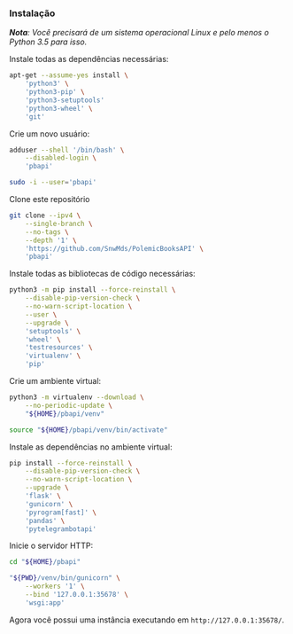 ### Instalação

_**Nota**: Você precisará de um sistema operacional Linux e pelo menos o Python 3.5 para isso._

Instale todas as dependências necessárias:

```bash
apt-get --assume-yes install \
    'python3' \
    'python3-pip' \
    'python3-setuptools'
    'python3-wheel' \
	'git'
```

Crie um novo usuário:

```bash
adduser --shell '/bin/bash' \
    --disabled-login \
    'pbapi'

sudo -i --user='pbapi'
```

Clone este repositório

```bash
git clone --ipv4 \
    --single-branch \
    --no-tags \
    --depth '1' \
    'https://github.com/SnwMds/PolemicBooksAPI' \
    'pbapi'
```

Instale todas as bibliotecas de código necessárias:

```bash
python3 -m pip install --force-reinstall \
    --disable-pip-version-check \
    --no-warn-script-location \
    --user \
    --upgrade \
    'setuptools' \
    'wheel' \
    'testresources' \
    'virtualenv' \
    'pip'
```

Crie um ambiente virtual:

```bash
python3 -m virtualenv --download \
    --no-periodic-update \
    "${HOME}/pbapi/venv"

source "${HOME}/pbapi/venv/bin/activate"
```

Instale as dependências no ambiente virtual:

```bash
pip install --force-reinstall \
    --disable-pip-version-check \
    --no-warn-script-location \
    --upgrade \
    'flask' \
    'gunicorn' \
    'pyrogram[fast]' \
    'pandas' \
    'pytelegrambotapi'
```

Inicie o servidor HTTP:

```bash
cd "${HOME}/pbapi"

"${PWD}/venv/bin/gunicorn" \
    --workers '1' \
    --bind '127.0.0.1:35678' \
    'wsgi:app'
```

Agora você possui uma instância executando em `http://127.0.0.1:35678/`.
